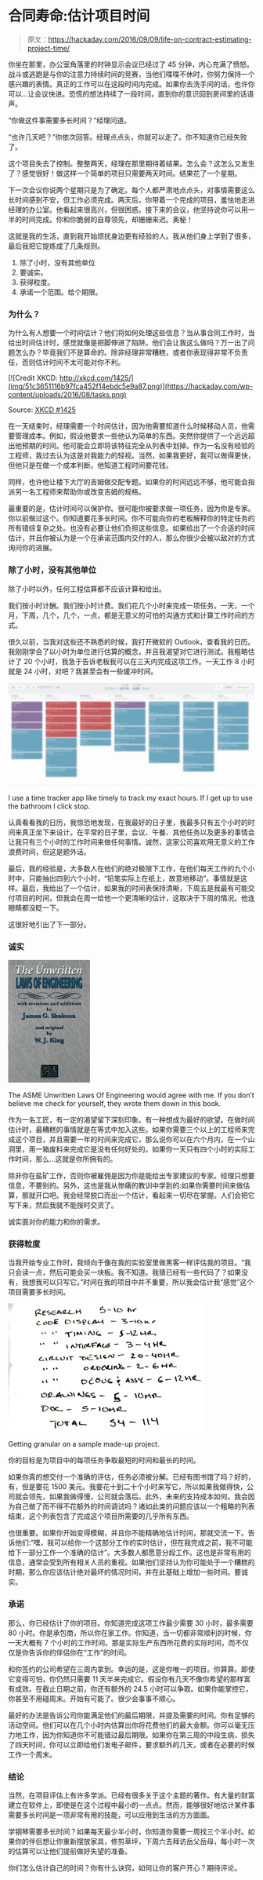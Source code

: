 # 合同寿命:估计项目时间

> 原文：<https://hackaday.com/2016/09/09/life-on-contract-estimating-project-time/>

你坐在那里，办公室角落里的时钟显示会议已经过了 45 分钟，内心充满了愤怒。战斗或逃跑是与你的注意力持续时间的竞赛，当他们喋喋不休时，你努力保持一个感兴趣的表情。真正的工作可以在这段时间内完成。如果你去洗手间的话，也许你可以…让会议快进。恐慌的想法持续了一段时间，直到你的意识回到房间里的话语声。

“你做这件事需要多长时间？”经理问道。

“也许几天吧？”你依次回答。经理点点头，你就可以走了。你不知道你已经失败了。

这个项目失去了控制。整整两天，经理在那里期待着结果。怎么会？这怎么又发生了？感觉很好！做这样一个简单的项目只需要两天时间。结果花了一个星期。

下一次会议你说两个星期只是为了确定。每个人都严肃地点点头，对事情需要这么长时间感到不安，但工作必须完成。两天后，你带着一个完成的项目，羞怯地走进经理的办公室。他看起来很高兴，但很困惑。接下来的会议，他坚持说你可以用一半的时间完成。你和你脆弱的自尊领先，却姗姗来迟。奥秘！

这就是我的生活，直到我开始烦扰身边更有经验的人。我从他们身上学到了很多，最后我把它提炼成了几条规则。

1.  除了小时，没有其他单位
2.  要诚实。
3.  获得粒度。
4.  承诺一个范围。给个期限。

### 为什么？

为什么有人想要一个时间估计？他们将如何处理这些信息？当从事合同工作时，当给出时间估计时，感觉就像是把脚伸进了陷阱。他们会让我这么做吗？万一出了问题怎么办？毕竟我们不是算命的。除非经理非常糟糕，或者你表现得非常不负责任，否则估计时间不太可能对你不利。

[![Credit XKCD: http://xkcd.com/1425/](img/51c3651116b97fca452f14ebdc5e9a87.png)](https://hackaday.com/wp-content/uploads/2016/08/tasks.png)

Source: [XKCD #1425](http://xkcd.com/1425/)

在一天结束时，经理需要一个时间估计，因为他需要知道什么时候移动人员，他需要管理成本。例如，假设他要求一些他认为简单的东西。突然你提供了一个远远超出他预期的时间。他可能会立即将该特征完全从列表中划掉。作为一名没有经验的工程师，我过去认为这是对我能力的轻视。当然，如果我更好，我可以做得更快，但他只是在做一个成本判断。他知道工程时间要花钱。

同样，也许他让楼下大厅的吉姆做交配专题。如果你的时间远远不够，他可能会指派另一名工程师来帮助你或改变吉姆的规格。

最重要的是，估计时间可以保护你。很可能你被要求做一项任务，因为你是专家。你以前做过这个。你知道要花多长时间。你不可能向你的老板解释你的特定任务的所有错综复杂之处。也没有必要让他们负担这些信息。如果给出了一个合适的时间估计，并且你被认为是一个在承诺范围内交付的人，那么你很少会被以敌对的方式询问你的进展。

### 除了小时，没有其他单位

除了小时以外，任何工程估算都不应该计算和给出。

我们按小时计酬。我们按小时计费。我们花几个小时来完成一项任务。一天，一个月，下周，几个，几个，一点，都是无意义的可怕的沟通方式和计算工作时间的方式。

很久以前，当我对这些还不熟悉的时候，我打开微软的 Outlook，查看我的日历。我刚刚学会了以小时为单位进行估算的概念，并且我渴望对它进行测试。我粗略估计了 20 个小时，我急于告诉老板我可以在三天内完成这项工作。一天工作 8 小时就是 24 小时，对吧？我甚至会有一些缓冲时间。

[![I use a time tracker app like timely to track my exact hours. If I get up to use the bathroom I click stop.](img/48cb3b1c40ba33dead08c46b3f188e34.png)](https://hackaday.com/wp-content/uploads/2016/08/tasks2.png)

I use a time tracker app like timely to track my exact hours. If I get up to use the bathroom I click stop.

认真看看我的日历，我惊恐地发现，在我最好的日子里，我最多只有五个小时的时间来真正坐下来设计。在平常的日子里，会议、午餐、其他任务以及更多的事情会让我只有三个小时的工作时间来做任何事情。诚然，这家公司喜欢用无意义的工作浪费时间，但这是题外话。

最后，我的经验是，大多数人在他们的绝对极限下工作，在他们每天工作的九个小时中，只能抽出四到六个小时，“铅笔实际上在纸上，故意地移动”。事情就是这样。最后，我给出了一个估计，如果我的时间表保持清晰，下周五是我最有可能交付项目的时间，但我会在周一给他一个更清晰的估计，这取决于下周的情况。他连眼睛都没眨一下。

这很好地引出了下一部分。

### 诚实

[![The ASME Unwritten Laws Of Engineering would agree with me. If you don't believe me check for yourself, they wrote them down in this book.](img/2a10899f1976cd510b2f225a2eb4712a.png)](https://hackaday.com/wp-content/uploads/2016/08/81eivzrppnl.jpg)

The ASME Unwritten Laws Of Engineering would agree with me. If you don’t believe me check for yourself, they wrote them down in this book.

作为一名工匠，有一定的渴望留下深刻印象。有一种想成为最好的欲望。在做时间估计时，最糟糕的事情就是在等式中加入这些。如果你需要三个以上的工程师来完成这个项目，并且需要一年的时间来完成它，那么说你可以在六个月内，在一个山洞里，用一箱废料来完成它是没有任何好处的。如果你一天只有四个小时的实际工作时间，那么…这就是你所拥有的。

除非你在盐矿工作，否则你被雇佣是因为你是能给出专家建议的专家。经理只想要信息，不要别的。另外，这也是我从惨痛的教训中学到的:如果你需要时间来做估算，那就开口吧。我会经常脱口而出一个估计，看起来一切尽在掌握。人们会把它写下来，然后我就不能按时交货了。

诚实面对你的能力和你的需求。

### 获得粒度

当我开始专业工作时，我倾向于像在我的实验室里做黑客一样评估我的项目。“我只会读一点，然后可能会买一块板。我不知道。我猜已经有一些代码了？如果没有，我想我可以只写它。”时间在我的项目中并不重要，所以我会估计我“感觉”这个项目需要多长时间。

[![Getting granular on a sample made-up project.](img/1d721eb075632aef5d0229ca05261066.png)](https://hackaday.com/wp-content/uploads/2016/08/evernote-snapshot-20160831-200444.png)

Getting granular on a sample made-up project.

你的目标是为项目中的每项任务争取最短的时间和最长的时间。

如果你真的想交付一个准确的评估，任务必须被分解。已经有图书馆了吗？好的，有，但是要花 1500 美元。我要花十到二十个小时来写它，所以如果我做得快，公司就会领先，如果我做得慢，公司就会落后。此外，未来的支持成本如何。我会因为自己做了而不得不花额外的时间调试吗？诸如此类的问题应该以一个粗略的列表结束，这个列表包含了完成这个项目所需要的几乎所有东西。

也很重要。如果你开始变得模糊，并且你不能精确地估计时间，那就交流一下。告诉他们:“嘿，我可以给你一个这部分工作的实时估计，但在我完成之前，我不可能给下一部分工作一个准确的估计”。大多数人都愿意分段工作。这也是非常有用的信息，通常会受到所有相关人员的重视。如果他们坚持认为你可能处于一个糟糕的时期，那么你应该估计绝对最坏的情况时间，并在此基础上增加一些时间。要诚实。

### 承诺

那么，你已经估计了你的项目。你知道完成这项工作最少需要 30 小时，最多需要 80 小时。你是承包商，所以你在家工作。你知道，当一切都非常顺利的时候，你一天大概有 7 个小时的工作时间。那是实际生产东西所花费的实际时间，而不仅仅是你告诉你的伴侣你在“工作”的时间。

和你签约的公司希望在三周内拿到。幸运的是，这是你唯一的项目。你算算。即使它变得可怕，你仍然只需要 11 天半来完成它。假设你有几天不像你希望的那样富有成效。在截止日期之前，你还有额外的 24.5 小时可以争取。如果你能掌控它，你甚至不用碰周末。开始有可能了。很少会事事不顺心。

最好的办法是告诉公司你能满足他们的最后期限，并提及需要的时间。你有足够的活动空间。他们可以在几个小时内估算出你将花费他们的最大金额。你可以毫无压力地工作，因为你知道你不可能错过最后期限。如果你在第三周的中段生病，损失了四天时间，你可以立即给他们发电子邮件，要求额外的几天，或者在必要的时候工作一个周末。

### 结论

当然，在项目评估上有许多学派。已经有很多关于这个主题的著作。有大量的财富建立在软件上，即使是在这个过程中最小的一点点。然而，能够很好地估计某件事需要多长时间是一项非常有用的技能，可以应用到生活的方方面面。

学钢琴需要多长时间？如果每天最少半小时，你知道你需要一周找三个半小时。如果你的伴侣想让你重新摆放家具，修剪草坪，下周六去拜访岳父岳母，每小时一次的估算可以让他们提前做好失望的准备。

你们怎么估计自己的时间？你有什么诀窍，如何让你的客户开心？期待评论。